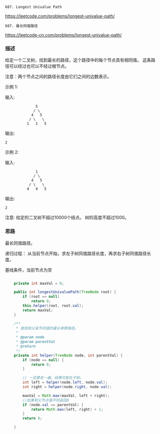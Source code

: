 `687. Longest Univalue Path`

<https://leetcode.com/problems/longest-univalue-path/>

`687. 最长同值路径`

<https://leetcode-cn.com/problems/longest-univalue-path/>

### 描述
给定一个二叉树，找到最长的路径，这个路径中的每个节点具有相同值。 这条路径可以经过也可以不经过根节点。

注意：两个节点之间的路径长度由它们之间的边数表示。

示例 1:

输入:
```
              5
             / \
            4   5
           / \   \
          1   1   5
```          
输出:
```
2
```
示例 2:

输入:
```
              1
             / \
            4   5
           / \   \
          4   4   5
```          
输出:
```
2
```
注意: 给定的二叉树不超过10000个结点。 树的高度不超过1000。


### 思路

最长同值路径。

递归过程： 从当前节点开始，求左子树同值路径长度，再求右子树同值路径长度。

基线条件，当前节点为空

```java

    private int maxVal = 0;

    public int longestUnivaluePath(TreeNode root) {
        if (root == null)
            return 0;
        this.helper(root, root.val);
        return maxVal;
    }

    /**
     * 查找和父亲节同值的最长单臂路径。
     *
     * @param node
     * @param parentVal
     * @return
     */
    private int helper(TreeNode node, int parentVal) {
        if (node == null) {
            return 0;
        }

        // 一定要走一遍，结果可能在子树。
        int left = helper(node.left, node.val);
        int right = helper(node.right, node.val);

        maxVal = Math.max(maxVal, left + right);
        //如果和父节点值不同返回0
        if (node.val == parentVal) {
            return Math.max(left, right) + 1;
        }
        return 0;

    }
```
